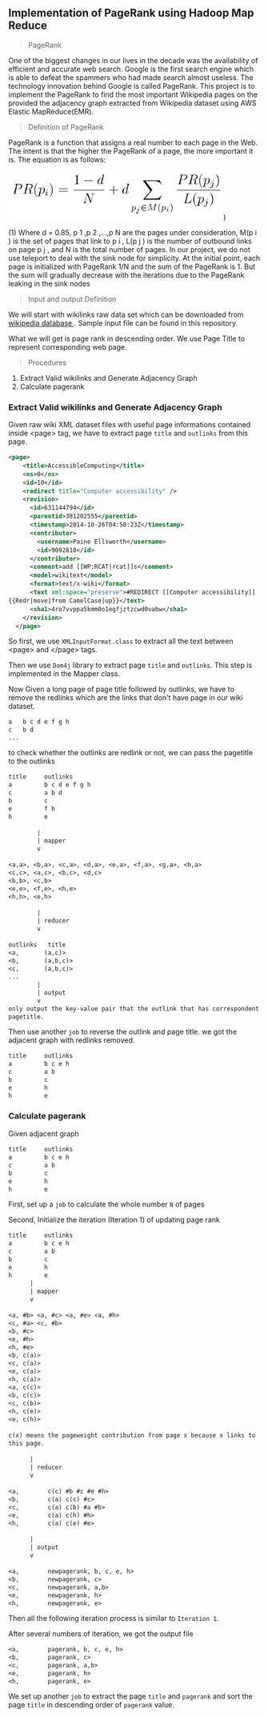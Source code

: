 ## Implementation of PageRank using Hadoop Map Reduce

>PageRank

One of the biggest changes in our lives in the decade was the availability of efficient and
accurate web search. Google is the first search engine which is able to defeat the spammers
who had made search almost useless. The technology innovation behind Google is called
PageRank. This project is to implement the PageRank to find the most important Wikipedia
pages on the provided the adjacency graph extracted from Wikipedia dataset using AWS Elastic
MapReduce(EMR).

>Definition of PageRank

PageRank is a function that assigns a real number to each page in the Web. The intent is that
the higher the PageRank of a page, the more important it is. The equation is as follows:

![N|Solid](https://raw.githubusercontent.com/mayborin/pagerank/master/page.png))

(1)
Where d = 0.85, p 1 ,p 2 ,...,p N are the pages under consideration, M(p i ) is the set of pages that link
to p i , L(p j ) is the number of outbound links on page p j , and N is the total number of pages. In our
project, we do not use teleport to deal with the sink node for simplicity. At the initial point,
each page is initialized with PageRank 1/N and the sum of the PageRank is 1. But the sum will
gradually decrease with the iterations due to the PageRank leaking in the sink nodes

> Input and output Definition

We will start with wikilinks raw data set which can be downloaded from [wikipedia database ](https://en.wikipedia.org/wiki/Wikipedia:Database_download). Sample input file can be found in this repository.

What we will get is page rank in descending order. We use Page Title to represent corresponding web page.

> Procedures
1. Extract Valid wikilinks and Generate Adjacency Graph
2. Calculate pagerank

### Extract Valid wikilinks and Generate Adjacency Graph

Given raw wiki XML dataset files with useful page informations contained inside \<page> tag, we have to extract page `title` and `outlinks` from this page. 
```xml
<page>
    <title>AccessibleComputing</title>
    <ns>0</ns>
    <id>10</id>
    <redirect title="Computer accessibility" />
    <revision>
      <id>631144794</id>
      <parentid>381202555</parentid>
      <timestamp>2014-10-26T04:50:23Z</timestamp>
      <contributor>
        <username>Paine Ellsworth</username>
        <id>9092818</id>
      </contributor>
      <comment>add [[WP:RCAT|rcat]]s</comment>
      <model>wikitext</model>
      <format>text/x-wiki</format>
      <text xml:space="preserve">#REDIRECT [[Computer accessibility]]
{{Redr|move|from CamelCase|up}}</text>
      <sha1>4ro7vvppa5kmm0o1egfjztzcwd0vabw</sha1>
    </revision>
  </page>
  ```
So first, we use `XMLInputFormat.class` to extract all the text between \<page> and \</page> tags.

Then we use `Dom4j` library to extract page `title` and `outlinks`. This step is implemented in the Mapper class.

Now Given a long page of page title followed by outlinks, we have to remove the redlinks which are the links that don't have page in our wiki dataset.
```
a   b c d e f g h
c   b d
...
```

to check whether the outlinks are redlink or not, we can pass the pagetitle to the outlinks 
```
title     outlinks
a         b c d e f g h
c         a b d
b         c
e         f h
h         e
      
        |
        | mapper
        v
        
<a,a>, <b,a>, <c,a>, <d,a>, <e,a>, <f,a>, <g,a>, <h,a>
<c,c>, <a,c>, <b,c>, <d,c>
<b,b>, <c,b>
<e,e>, <f,e>, <h,e>
<h,h>, <e,h>

        |
        | reducer
        v
        
outlinks   title   
<a,       (a,c)>
<b,       (a,b,c)>
<c,       (a,b,c)>
...
        |
        | output
        v
only output the key-value pair that the outlink that has correspondent pagetitle. 
```
Then use another `job` to reverse the outlink and page title. we got the adjacent graph with redlinks removed.
```
title     outlinks
a         b c e h
c         a b 
b         c
e         h
h         e
```


### Calculate pagerank

Given adjacent graph
```
title     outlinks
a         b c e h
c         a b 
b         c
e         h
h         e
```

First, set up a `job` to calculate the whole number `N` of pages 

Second, Initialize the iteration (Iteration 1) of updating page rank

```
title     outlinks
a         b c e h
c         a b 
b         c
e         h
h         e
      |
      | mapper
      v
      
<a, #b> <a, #c> <a, #e> <a, #h>
<c, #a> <c, #b>
<b, #c>
<e, #h>
<h, #e>
<b, c(a)>
<c, c(a)>
<e, c(a)>
<h, c(a)>
<a, c(c)>
<b, c(c)>
<c, c(b)>
<h, c(e)> 
<e, c(h)>                              

c(x) means the pageweight contribution from page x because x links to this page.

      |
      | reducer
      v
      
<a,        c(c) #b #c #e #h>
<b,        c(a) c(c) #c>
<c,        c(a) c(b) #a #b>
<e,        c(a) c(h) #h>
<h,        c(a) c(e) #e>

      |
      | output
      v
      
<a,        newpagerank, b, c, e, h>
<b,        newpagerank, c>
<c,        newpagerank, a,b>
<e,        newpagerank, h>
<h,        newpagerank, e>
```

Then all the following iteration process is similar to `Iteration 1`.

After several numbers of iteration, we got the output file 

```
<a,        pagerank, b, c, e, h>
<b,        pagerank, c>
<c,        pagerank, a,b>
<e,        pagerank, h>
<h,        pagerank, e>
```
We set up another `job` to extract the page `title` and `pagerank` and sort the page `title` in descending order of `pagerank` value.
